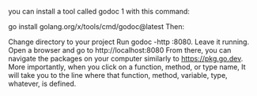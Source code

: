 you can install a tool called godoc 1 with this command:

go install golang.org/x/tools/cmd/godoc@latest
Then:

Change directory to your project
Run godoc -http :8080. Leave it running.
Open a browser and go to http://localhost:8080
From there, you can navigate the packages on your computer similarly to https://pkg.go.dev. More importantly, when you click on a function, method, or type name, It will take you to the line where that function, method, variable, type, whatever, is defined.

